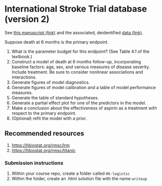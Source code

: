 # International Stroke Trial database (version 2)

See [this manuscript (link)](https://www.sciencedirect.com/science/article/abs/pii/S0140673697040117?via%3Dihub) and the associated, deidentified [data (link)](https://datashare.ed.ac.uk/handle/10283/128).

Suppose death at 6 months is the primary endpoint.

1. What is the parameter budget for this endpoint?  (See Table 4.1 of the textbook.)
1. Construct a model of death at 6 months follow-up, incorporating baseline factors: age, sex, and various measures of disease severity.  Include treatment.  Be sure to consider nonlinear associations and interactions.
1. Generate figures of model diagnostics.
1. Generate figures of model calibration and a table of model performance measures.
1. Generate the table of standard hypotheses.
1. Generate a partial effect plot for one of the predictors in the model.
1. Make a conclusion about the effectiveness of aspirin as a treatment with respect to the primary endpoint.
1. (Optional) refit the model with a prior.


## Recommended resources

1. https://hbiostat.org/rmsc/lrm
1. https://hbiostat.org/rmsc/titanic

### Submission instructions

1.  Within your course repo, create a folder called `06-logistic`
1.  Within the folder, create an .html solution file with the name
    `writeup`